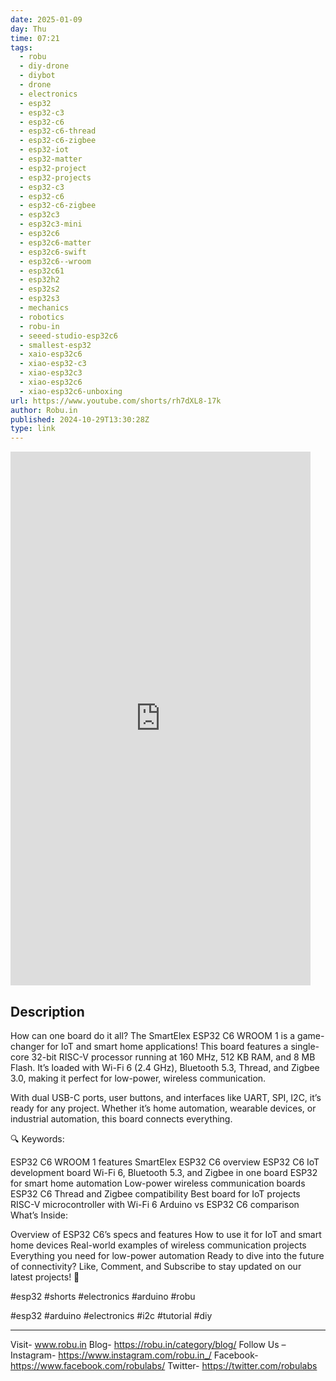 ```yaml
---
date: 2025-01-09
day: Thu
time: 07:21
tags:
  - robu
  - diy-drone
  - diybot
  - drone
  - electronics
  - esp32
  - esp32-c3
  - esp32-c6
  - esp32-c6-thread
  - esp32-c6-zigbee
  - esp32-iot
  - esp32-matter
  - esp32-project
  - esp32-projects
  - esp32-c3
  - esp32-c6
  - esp32-c6-zigbee
  - esp32c3
  - esp32c3-mini
  - esp32c6
  - esp32c6-matter
  - esp32c6-swift
  - esp32c6--wroom
  - esp32c61
  - esp32h2
  - esp32s2
  - esp32s3
  - mechanics
  - robotics
  - robu-in
  - seeed-studio-esp32c6
  - smallest-esp32
  - xaio-esp32c6
  - xiao-esp32-c3
  - xiao-esp32c3
  - xiao-esp32c6
  - xiao-esp32c6-unboxing
url: https://www.youtube.com/shorts/rh7dXL8-17k
author: Robu.in
published: 2024-10-29T13:30:28Z
type: link
---
```


<iframe width="480" height="854" src="https://www.youtube.com/embed/rh7dXL8-17k" frameborder="0" allowfullscreen></iframe>

## Description
How can one board do it all? The SmartElex ESP32 C6 WROOM 1 is a game-changer for IoT and smart home applications! This board features a single-core 32-bit RISC-V processor running at 160 MHz, 512 KB RAM, and 8 MB Flash. It’s loaded with Wi-Fi 6 (2.4 GHz), Bluetooth 5.3, Thread, and Zigbee 3.0, making it perfect for low-power, wireless communication.

With dual USB-C ports, user buttons, and interfaces like UART, SPI, I2C, it’s ready for any project. Whether it’s home automation, wearable devices, or industrial automation, this board connects everything.

🔍 Keywords:

ESP32 C6 WROOM 1 features
SmartElex ESP32 C6 overview
ESP32 C6 IoT development board
Wi-Fi 6, Bluetooth 5.3, and Zigbee in one board
ESP32 for smart home automation
Low-power wireless communication boards
ESP32 C6 Thread and Zigbee compatibility
Best board for IoT projects
RISC-V microcontroller with Wi-Fi 6
Arduino vs ESP32 C6 comparison
What’s Inside:

Overview of ESP32 C6’s specs and features
How to use it for IoT and smart home devices
Real-world examples of wireless communication projects
Everything you need for low-power automation
Ready to dive into the future of connectivity? 
Like, Comment, and Subscribe to stay updated on our latest projects! 🚀

#esp32 #shorts #electronics #arduino #robu

#esp32  #arduino #electronics #i2c #tutorial #diy 

__________________________________________________________ 



Visit- www.robu.in
Blog- https://robu.in/category/blog/
Follow Us – 
Instagram- https://www.instagram.com/robu.in_/ 
Facebook- https://www.facebook.com/robulabs/ 
Twitter- https://twitter.com/robulabs